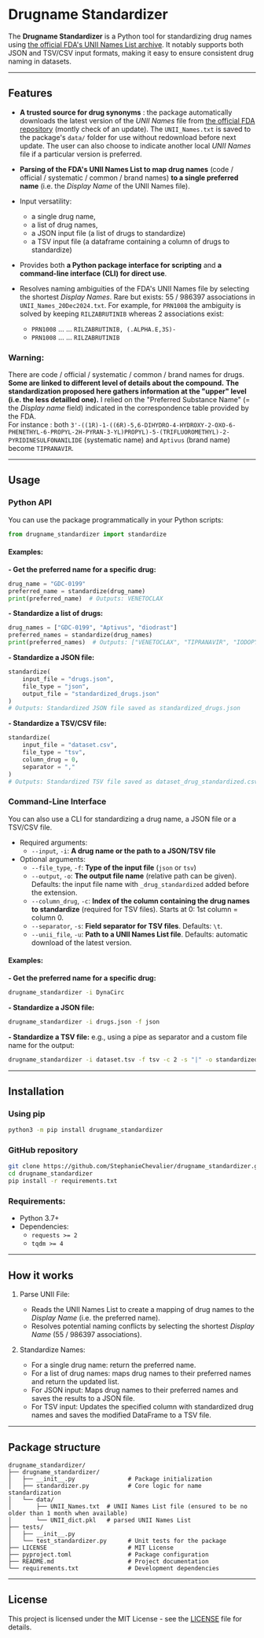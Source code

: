 # Drugname Standardizer

The **Drugname Standardizer** is a Python tool for standardizing drug names using [the official FDA's UNII Names List archive](https://precision.fda.gov/uniisearch/archive). It notably supports both JSON and TSV/CSV input formats, making it easy to ensure consistent drug naming in datasets.

---

## Features

- **A trusted source for drug synonyms** : the package automatically downloads the latest version of the *UNII Names* file from [the official FDA repository](https://precision.fda.gov/uniisearch/archive/latest/UNIIs.zip) (montly check of an update).
The `UNII_Names.txt` is saved to the package's `data/` folder for use without redownload before next update. The user can also choose to indicate another local *UNII Names* file if a particular version is preferred.

- **Parsing of the FDA's UNII Names List to map drug names** (code / official / systematic / common / brand names) **to a single preferred name** (i.e. the *Display Name* of the UNII Names file).

- Input versatility:
   - a single drug name,
   - a list of drug names,
   - a JSON input file (a list of drugs to standardize)
   - a TSV input file (a dataframe containing a column of drugs to standardize)

- Provides both **a Python package interface for scripting** and **a command-line interface (CLI) for direct use**.

- Resolves naming ambiguities of the FDA's UNII Names file by selecting the shortest *Display Names*. Rare but exists: 55 / 986397 associations in `UNII_Names_20Dec2024.txt`. For example, for `PRN1008` the ambiguity is solved by keeping `RILZABRUTINIB` whereas 2 associations exist:
   - `PRN1008`	...	... `RILZABRUTINIB, (.ALPHA.E,3S)-`
   - `PRN1008`	...	... `RILZABRUTINIB`  

### **Warning:**

There are code / official / systematic / common / brand names for drugs. **Some are linked to different level of details about the compound.**
**The standardization proposed here gathers information at the "upper" level (i.e. the less detailled one).** I relied on the "Preferred Substance Name" (= the *Display name* field) indicated in the correspondence table provided by the FDA.  
For instance : both `3'-((1R)-1-((6R)-5,6-DIHYDRO-4-HYDROXY-2-OXO-6-PHENETHYL-6-PROPYL-2H-PYRAN-3-YL)PROPYL)-5-(TRIFLUOROMETHYL)-2-PYRIDINESULFONANILIDE` (systematic name) and `Aptivus` (brand name) become `TIPRANAVIR`.

---

## Usage

### Python API

You can use the package programmatically in your Python scripts:

```python
from drugname_standardizer import standardize
```

#### Examples:

**- Get the preferred name for a specific drug:**
```python
drug_name = "GDC-0199"
preferred_name = standardize(drug_name)
print(preferred_name)  # Outputs: VENETOCLAX
```

**- Standardize a list of drugs:**
```python
drug_names = ["GDC-0199", "Aptivus", "diodrast"]
preferred_names = standardize(drug_names)
print(preferred_names)  # Outputs: ["VENETOCLAX", "TIPRANAVIR", "IODOPYRACET"]
```

**- Standardize a JSON file:**
```python
standardize(
    input_file = "drugs.json",
    file_type = "json",
    output_file = "standardized_drugs.json"
)
# Outputs: Standardized JSON file saved as standardized_drugs.json
```

**- Standardize a TSV/CSV file:**
```python
standardize(
    input_file = "dataset.csv",
    file_type = "tsv",
    column_drug = 0,
    separator = ","
)
# Outputs: Standardized TSV file saved as dataset_drug_standardized.csv
```

### Command-Line Interface

You can also use a CLI for standardizing a drug name, a JSON file or a TSV/CSV file.

* Required arguments:
    - `--input`, `-i`: **A drug name or the path to a JSON/TSV file**
* Optional arguments:
  - `--file_type`, `-f`: **Type of the input file** (`json` or `tsv`)
  - `--output`, `-o`: **The output file name** (relative path can be given). Defaults: the input file name with `_drug_standardized` added before the extension.
  - `--column_drug`, `-c`: **Index of the column containing the drug names to standardize** (required for TSV files). Starts at 0: 1st column = column 0.
  - `--separator`, `-s`: **Field separator for TSV files**. Defaults: `\t`.
  - `--unii_file`, `-u`: **Path to a UNII Names List file**. Defaults: automatic download of the latest version.

#### Examples:

**- Get the preferred name for a specific drug:**
```bash
drugname_standardizer -i DynaCirc
```

**- Standardize a JSON file:**
```bash
drugname_standardizer -i drugs.json -f json
```

**- Standardize a TSV file:**
e.g., using a pipe as separator and a custom file name for the output:
```bash
drugname_standardizer -i dataset.tsv -f tsv -c 2 -s "|" -o standardized_dataset.tsv
```

---

## Installation

### Using pip

```bash
python3 -m pip install drugname_standardizer
```

### GitHub repository

```bash
git clone https://github.com/StephanieChevalier/drugname_standardizer.git
cd drugname_standardizer
pip install -r requirements.txt
```

### Requirements:

- Python 3.7+
- Dependencies:
  - `requests >= 2`
  - `tqdm >= 4`

---

## How it works

1. Parse UNII File:
    - Reads the UNII Names List to create a mapping of drug names to the *Display Name* (i.e. the preferred name).
    - Resolves potential naming conflicts by selecting the shortest *Display Name* (55 / 986397 associations).

2. Standardize Names:
    - For a single drug name: return the preferred name.
    - For a list of drug names: maps drug names to their preferred names and return the updated list.
    - For JSON input: Maps drug names to their preferred names and saves the results to a JSON file.
    - For TSV input: Updates the specified column with standardized drug names and saves the modified DataFrame to a TSV file.

---

## Package structure
```
drugname_standardizer/
├── drugname_standardizer/
│   ├── __init__.py               # Package initialization
│   ├── standardizer.py           # Core logic for name standardization
│   └── data/
│       ├── UNII_Names.txt  # UNII Names List file (ensured to be no older than 1 month when available)
│       └── UNII_dict.pkl   # parsed UNII Names List
├── tests/
│   ├── __init__.py               
│   └── test_standardizer.py      # Unit tests for the package
├── LICENSE                       # MIT License
├── pyproject.toml                # Package configuration
├── README.md                     # Project documentation
└── requirements.txt              # Development dependencies
```

---

## License

This project is licensed under the MIT License - see the [LICENSE](https://github.com/StephanieChevalier/drugname_standardizer/blob/main/LICENSE) file for details.
